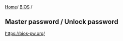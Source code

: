 <!-- TITLE: Bios -->
<!-- SUBTITLE: A quick summary of Bios -->

<a href="/">Home</a>/ <a href="/bios">BIOS</a> /
## Master password / Unlock password
https://bios-pw.org/
